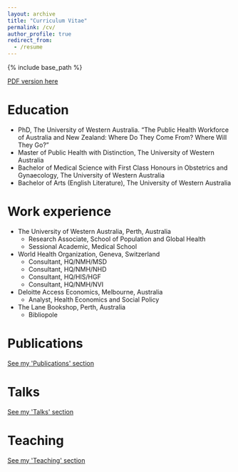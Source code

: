 ```yaml
---
layout: archive
title: "Curriculum Vitae"
permalink: /cv/
author_profile: true
redirect_from:
  - /resume
---
```


{% include base_path %}

[PDF version here](rorywatts-cv-september.pdf)

Education
======
- PhD, The University of Western Australia. “The Public Health Workforce of Australia and New Zealand: Where Do They Come From? Where Will They Go?”
- Master of Public Health with Distinction, The University of Western Australia
- Bachelor of Medical Science with First Class Honours in Obstetrics and Gynaecology, The University of Western Australia
- Bachelor of Arts (English Literature), The University of Western Australia

Work experience
======
- The University of Western Australia, Perth, Australia
  - Research Associate, School of Population and Global Health
  - Sessional Academic, Medical School
- World Health Organization, Geneva, Switzerland
  - Consultant, HQ/NMH/MSD
  - Consultant, HQ/NMH/NHD
  - Consultant, HQ/HIS/HGF
  - Consultant, HQ/NMH/NVI
- Deloitte Access Economics, Melbourne, Australia
  - Analyst, Health Economics and Social Policy
- The Lane Bookshop, Perth, Australia
  - Bibliopole
  
Publications
======
[See my 'Publications' section](publications.md)
  
Talks
======
[See my 'Talks' section](publications.md)
  
Teaching
======
[See my 'Teaching' section](publications.md)
  
